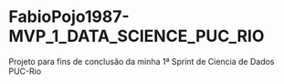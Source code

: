 # FabioPojo1987-MVP_1_DATA_SCIENCE_PUC_RIO
Projeto para fins de conclusão da minha 1ª Sprint de Ciencia de Dados PUC-Rio

